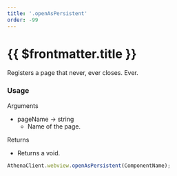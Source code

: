 ```yaml
---
title: '.openAsPersistent'
order: -99
---
```


# {{ $frontmatter.title }}

Registers a page that never, ever closes. Ever.

### Usage

Arguments

* pageName -> string
  * Name of the page.

Returns

* Returns a void.

```typescript
AthenaClient.webview.openAsPersistent(ComponentName);
```
